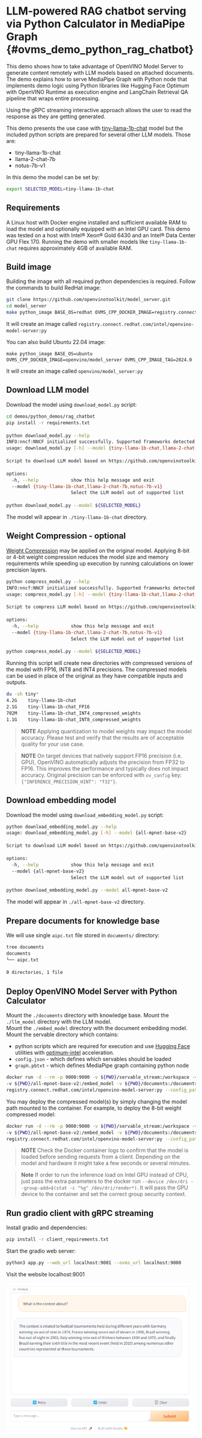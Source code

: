 # LLM-powered RAG chatbot serving via Python Calculator in MediaPipe Graph {#ovms_demo_python_rag_chatbot}

This demo shows how to take advantage of OpenVINO Model Server to generate content remotely with LLM models based on attached documents.
The demo explains how to serve MediaPipe Graph with Python node that implements demo logic using Python libraries like Hugging Face Optimum with OpenVINO Runtime as execution engine and LangChain Retrieval QA pipeline that wraps entire processing.

Using the gRPC streaming interactive approach allows the user to read the response as they are getting generated.

This demo presents the use case with [tiny-llama-1b-chat](https://huggingface.co/TinyLlama/TinyLlama-1.1B-Chat-v0.1) model but the included python scripts are prepared for several other LLM models. Those are:
- tiny-llama-1b-chat
- llama-2-chat-7b
- notus-7b-v1

In this demo the model can be set by:
```bash
export SELECTED_MODEL=tiny-llama-1b-chat
```

## Requirements
A Linux host with Docker engine installed and sufficient available RAM to load the model and optionally equipped with an Intel GPU card. This demo was tested on a host with Intel® Xeon® Gold 6430 and an Intel® Data Center GPU Flex 170. 
Running the demo with smaller models like `tiny-llama-1b-chat` requires approximately 4GB of available RAM.

## Build image

Building the image with all required python dependencies is required. Follow the commands to build RedHat image:

```bash
git clone https://github.com/openvinotoolkit/model_server.git
cd model_server
make python_image BASE_OS=redhat OVMS_CPP_DOCKER_IMAGE=registry.connect.redhat.com/intel/openvino-model-server OVMS_CPP_IMAGE_TAG=2024.0
```
It will create an image called `registry.connect.redhat.com/intel/openvino-model-server:py`

You can also build Ubuntu 22.04 image:
```
make python_image BASE_OS=ubuntu OVMS_CPP_DOCKER_IMAGE=openvino/model_server OVMS_CPP_IMAGE_TAG=2024.0
```
It will create an image called `openvino/model_server:py`


## Download LLM model

Download the model using `download_model.py` script:

```bash
cd demos/python_demos/rag_chatbot
pip install -r requirements.txt

python download_model.py --help
INFO:nncf:NNCF initialized successfully. Supported frameworks detected: torch, onnx, openvino
usage: download_model.py [-h] --model {tiny-llama-1b-chat,llama-2-chat-7b,notus-7b-v1}

Script to download LLM model based on https://github.com/openvinotoolkit/openvino_notebooks/blob/main/notebooks/254-llm-chatbot

options:
  -h, --help            show this help message and exit
  --model {tiny-llama-1b-chat,llama-2-chat-7b,notus-7b-v1}
                        Select the LLM model out of supported list

python download_model.py --model ${SELECTED_MODEL}

```
The model will appear in `./tiny-llama-1b-chat` directory.

## Weight Compression - optional

[Weight Compression](https://docs.openvino.ai/canonical/weight_compression.html) may be applied on the original model. Applying 8-bit or 4-bit weight compression reduces the model size and memory requirements while speeding up execution by running calculations on lower precision layers.

```bash
python compress_model.py --help
INFO:nncf:NNCF initialized successfully. Supported frameworks detected: torch, onnx, openvino
usage: compress_model.py [-h] --model {tiny-llama-1b-chat,llama-2-chat-7b,notus-7b-v1}

Script to compress LLM model based on https://github.com/openvinotoolkit/openvino_notebooks/blob/main/notebooks/254-llm-chatbot

options:
  -h, --help            show this help message and exit
  --model {tiny-llama-1b-chat,llama-2-chat-7b,notus-7b-v1}
                        Select the LLM model out of supported list

python compress_model.py --model ${SELECTED_MODEL}


```
Running this script will create new directories with compressed versions of the model with FP16, INT8 and INT4 precisions.
The compressed models can be used in place of the original as they have compatible inputs and outputs.

```bash
du -sh tiny*
4.2G    tiny-llama-1b-chat
2.1G    tiny-llama-1b-chat_FP16
702M    tiny-llama-1b-chat_INT4_compressed_weights
1.1G    tiny-llama-1b-chat_INT8_compressed_weights
```

> **NOTE** Applying quantization to model weights may impact the model accuracy. Please test and verify that the results are of acceptable quality for your use case.

> **NOTE** On target devices that natively support FP16 precision (i.e. GPU), OpenVINO automatically adjusts the precision from FP32 to FP16. This improves the performance and typically does not impact accuracy. Original precision can be enforced with `ov_config` key:
`{"INFERENCE_PRECISION_HINT": "f32"}`.

## Download embedding model

Download the model using `download_embedding_model.py` script:

```bash
python download_embedding_model.py --help
usage: download_embedding_model.py [-h] --model {all-mpnet-base-v2}

Script to download LLM model based on https://github.com/openvinotoolkit/openvino_notebooks/blob/main/notebooks/254-llm-chatbot

options:
  -h, --help            show this help message and exit
  --model {all-mpnet-base-v2}
                        Select the LLM model out of supported list

python download_embedding_model.py --model all-mpnet-base-v2

```
The model will appear in `./all-mpnet-base-v2` directory.

## Prepare documents for knowledge base
We will use single `aipc.txt` file stored in `documents/` directory:
```bash
tree documents
documents
└── aipc.txt

0 directories, 1 file
```

## Deploy OpenVINO Model Server with Python Calculator

Mount the `./documents` directory with knowledge base.
Mount the `./llm_model` directory with the LLM model.  
Mount the `./embed_model` directory with the document embedding model.  
Mount the servable directory which contains:
- python scripts which are required for execution and use [Hugging Face](https://huggingface.co/) utilities with [optimum-intel](https://github.com/huggingface/optimum-intel) acceleration.
- `config.json` - which defines which servables should be loaded
- `graph.pbtxt` - which defines MediaPipe graph containing python node

```bash
docker run -d --rm -p 9000:9000 -v ${PWD}/servable_stream:/workspace -v ${PWD}/${SELECTED_MODEL}:/llm_model \
-v ${PWD}/all-mpnet-base-v2:/embed_model -v ${PWD}/documents:/documents -e SELECTED_MODEL=${SELECTED_MODEL} \
registry.connect.redhat.com/intel/openvino-model-server:py --config_path /workspace/config.json --port 9000
```

You may deploy the compressed model(s) by simply changing the model path mounted to the container. For example, to deploy the 8-bit weight compressed model:
```bash
docker run -d --rm -p 9000:9000 -v ${PWD}/servable_stream:/workspace -v ${PWD}/${SELECTED_MODEL}_INT8_compressed_weights:/llm_model \
-v ${PWD}/all-mpnet-base-v2:/embed_model -v ${PWD}/documents:/documents -e SELECTED_MODEL=${SELECTED_MODEL} \
registry.connect.redhat.com/intel/openvino-model-server:py --config_path /workspace/config.json --port 9000
```
> **NOTE** Check the Docker container logs to confirm that the model is loaded before sending requests from a client. Depending on the model and hardware it might take a few seconds or several minutes.

> **Note** If order to run the inference load on Intel GPU instead of CPU, just pass the extra parameters to the docker run `--device /dev/dri --group-add=$(stat -c "%g" /dev/dri/render*)`.
It will pass the GPU device to the container and set the correct group security context.

## Run gradio client with gRPC streaming

Install gradio and dependencies:
```bash
pip install -r client_requirements.txt
```
Start the gradio web server:
```bash
python3 app.py --web_url localhost:9001 --ovms_url localhost:9000
```

Visit the website localhost:9001

![result](result.png)

